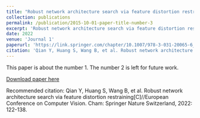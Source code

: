 ```yaml
---
title: "Robust network architecture search via feature distortion restraining"
collection: publications
permalink: /publication/2015-10-01-paper-title-number-3
excerpt: 'Robust network architecture search via feature distortion restraining'
date: 2022
venue: 'Journal 1'
paperurl: 'https://link.springer.com/chapter/10.1007/978-3-031-20065-6_8'
citation: 'Qian Y, Huang S, Wang B, et al. Robust network architecture search via feature distortion restraining[C]//European Conference on Computer Vision. Cham: Springer Nature Switzerland, 2022: 122-138.'
---
```

This paper is about the number 1. The number 2 is left for future work.

[Download paper here](http://academicpages.github.io/files/paper1.pdf)

Recommended citation: Qian Y, Huang S, Wang B, et al. Robust network architecture search via feature distortion restraining[C]//European Conference on Computer Vision. Cham: Springer Nature Switzerland, 2022: 122-138.

